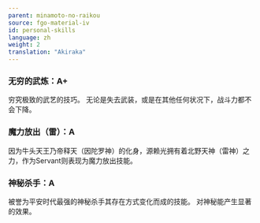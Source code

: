 ```yaml
---
parent: minamoto-no-raikou
source: fgo-material-iv
id: personal-skills
language: zh
weight: 2
translation: "Akiraka"
---
```


### 无穷的武炼：A+

穷究极致的武艺的技巧。
无论是失去武装，或是在其他任何状况下，战斗力都不会下降。

### 魔力放出（雷）：A

因为牛头天王乃帝释天（因陀罗神）的化身，源赖光拥有着北野天神（雷神）之力，作为Servant则表现为魔力放出技能。

### 神秘杀手：A

被誉为平安时代最强的神秘杀手其存在方式变化而成的技能。
对神秘能产生显著的效果。

